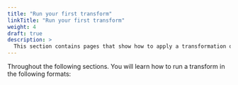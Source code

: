 ```yaml
---
title: "Run your first transform"
linkTitle: "Run your first transform"
weight: 4
draft: true
description: >
  This section contains pages that show how to apply a transformation on your Score Specification file.
---
```


Throughout the following sections. You will learn how to run a transform in the following formats:

<!--

```yml
name: backend

container:
  image: registry.humanitec.io/humanitec-demo/paws-demo-backend
  variables:
    PORT: "8080"
    DEBUG: "false"
    CONNECTION_STRING: postgresql://${resources.database.username}:${resources.database.password}@${resources.database.host}:${resources.database.port}/${resources.database.name}

resources:
  database:
    type: postgres
    properties:
      host:
        required: true
        default: localhost
      port:
        required: true
        default: 5432
      name:
        required: true
      username:
        secret: true
        required: false
      password:
        secret: true
        required: false
```

-->

